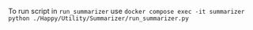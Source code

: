 To run script in `run_summarizer` use `docker compose exec -it summarizer python ./Happy/Utility/Summarizer/run_summarizer.py`